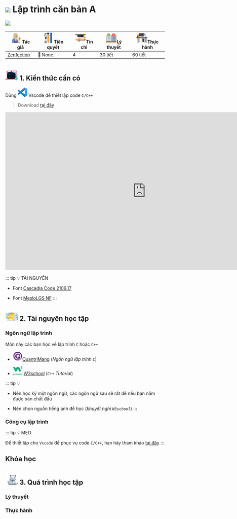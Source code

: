 # <img src="/images/docs/HP/CT101.png" width="50"> Lập trình căn bản A

<img src="https://readme-typing-svg.herokuapp.com?font=tahoma&lines=B%E1%BA%A3ng+sau+tham+kh%E1%BA%A3o+c%E1%BB%A7a+CTU">

| <img src="https://raw.githubusercontent.com/Zenfection/Image/master/2021/07/31-17-12-38-Professor%20Male.png" title="" alt="Professor Male.png" width="35">Tác giả | <img title="" src="https://raw.githubusercontent.com/Zenfection/Image/master/2021/07/31-17-08-42-Learning%20Tools.png" alt="Learning Tools.png" width="35">Tiên quyết | <img src="https://raw.githubusercontent.com/Zenfection/Image/master/2021/07/31-17-13-24-Degree.png" title="" alt="Degree.png" width="35">Tín chỉ | <img src="https://raw.githubusercontent.com/Zenfection/Image/master/2021/07/31-17-10-10-Rage%20Room%20Rules.png" title="" alt="Rage Room Rules.png" width="35">Lý thuyết | <img src="https://raw.githubusercontent.com/Zenfection/Image/master/2021/07/31-17-11-54-Student%20Desk.png" title="" alt="Student Desk.png" width="35">Thực hành |
| ------------------------------------------------------------------------------------------------------------------------------------------------------------------ | --------------------------------------------------------------------------------------------------------------------------------------------------------------------- | ------------------------------------------------------------------------------------------------------------------------------------------------ | ------------------------------------------------------------------------------------------------------------------------------------------------------------------------ | ---------------------------------------------------------------------------------------------------------------------------------------------------------------- |
| [Zenfection](http://facebook.com/zenfection)                                                                                                                       | 🚫 None.                                                                                                                                                              | 4                                                                                                                                                | 30 tiết                                                                                                                                                                       | 60 tiết                                                                                                                                                               |

## <img src="https://raw.githubusercontent.com/Zenfection/Image/master/2021/08/02-21-26-29-tenor.gif" width="40"> 1. Kiến thức cần có

Dùng <img src="https://raw.githubusercontent.com/Zenfection/Image/master/2020/12/09-09-40-03-1200px-Visual_Studio_Code_1.35_icon.svg.png" width="30"> Vscode để thiết lập code `C/C++`

> Download [tại đây](https://code.visualstudio.com/)

<div class="videoZen">
  <iframe width="885" height="498" src="https://www.youtube.com/embed/8SLV5UUhMNg" title="YouTube video player" frameborder="0" allow="accelerometer; autoplay; clipboard-write; encrypted-media; gyroscope; picture-in-picture" allowfullscreen></iframe>
</div>

::: tip 💡 TÀI NGUYÊN

- Font [Cascadia Code 2106.17](https://github.com/Zenfection/zenctu/raw/main/docs/tool/CascadiaCode.zip)

- Font [MesloLGS NF](https://github.com/Zenfection/zenctu/raw/main/docs/tool/MesloLGS_NF.zip)
:::
## <img src="https://raw.githubusercontent.com/Zenfection/Image/master/2021/08/02-21-24-49-tenor.gif" width="40"> 2. Tài nguyên học tập

### Ngôn ngữ lập trình 

Môn này các bạn học về lập trình `C` hoặc `C++`

- <img src="https://raw.githubusercontent.com/Zenfection/Image/master/2021/06/03-15-37-31-QuanTriMang200.png" width="30">[QuantriMang](https://quantrimang.com/ngon-ngu-lap-trinh-c-la-gi-156137) (*Ngôn ngữ lập trỉnh `C`*)

- <img src="https://raw.githubusercontent.com/Zenfection/Image/master/2021/06/03-15-36-51-W3Schools_logo.svg.png" width="30"> [W3school](https://www.w3schools.com/cpp/default.asp) (*`C++` Tutorial*)

::: tip 💡

- Nên học kỹ một ngôn ngữ, các ngôn ngữ sau sẽ rất dễ nếu bạn nắm được bản chất đầu

- Nên chọn nguồn tiếng anh để học (*khuyết nghị `W3school`*)
:::

### Công cụ lập trình

::: tip 💡 MẸO

Để thiết lập cho `Vscode` để phục vụ code `C/C++`, hạn hãy 
tham khảo [tại đây](https://zenfection.github.io/Source/Vscode/)
:::


## Khóa học

## <img src="https://raw.githubusercontent.com/Zenfection/Image/master/2021/08/02-21-41-35-tenor.gif" width="40"> 3. Quá trình học tập
 
### Lý thuyết

### Thực hành

 
 <comment/> 
 